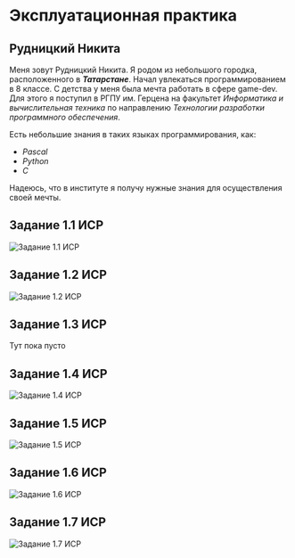 # Эксплуатационная практика
## Рудницкий Никита

Меня зовут Рудницкий Никита. Я родом из небольшого городка, расположенного в ___Татарстане___. Начал увлекаться программированием в 8 классе. 
С детства у меня была мечта работать в сфере game-dev. Для этого я поступил в РГПУ им. Герцена на факультет
*Информатика и вычислительная техника* по направлению *Технологии разработки программного обеспечения*.

Есть небольшие знания в таких языках программирования, как:
* *Pascal*
* *Python*
* *C*

Надеюсь, что в институте я получу нужные знания для осуществления своей мечты.


## Задание 1.1 ИСР
![Задание 1.1 ИСР](http://qrcoder.ru/code/?https%3A%2F%2Fgit.herzen.spb.ru%2F190575%2F2nd-sem_practice%2Fblob%2Fmaster%2F%25D0%2598%25D0%25A1%25D0%25A0_1.1.pdf&4&0)

## Задание 1.2 ИСР
![Задание 1.2 ИСР](http://qrcoder.ru/code/?https%3A%2F%2Fgit.herzen.spb.ru%2F190575%2F2nd-sem_practice%2Fblob%2Fmaster%2F%25D0%25AD%25D1%2582%25D0%25B0%25D0%25BF%25D1%258B_%25D1%2580%25D0%25B0%25D0%25B7%25D0%25B2%25D0%25B8%25D1%2582%25D0%25B8%25D1%258F_%25D0%25B8%25D0%25BD%25D1%2584%25D0%25BE%25D1%2580%25D0%25BC%25D0%25B0%25D1%2582%25D0%25B8%25D0%25BA%25D0%25B8.png&4&0)

## Задание 1.3 ИСР
Тут пока пусто

## Задание 1.4 ИСР
![Задание 1.4 ИСР](http://qrcoder.ru/code/?https%3A%2F%2Fgit.herzen.spb.ru%2F190575%2F2nd-sem_practice%2Fblob%2Fmaster%2F%25D0%259A%25D0%25BE%25D0%25BC%25D0%25BF%25D0%25BB%25D0%25B5%25D0%25BA%25D1%2581_%25D1%2584%25D0%25B8%25D0%25B7%25D0%25B8%25D1%2587%25D0%25B5%25D1%2581%25D0%25BA%25D0%25B8%25D1%2585_%25D1%2583%25D0%25BF%25D1%2580%25D0%25B0%25D0%25B6%25D0%25BD%25D0%25B5%25D0%25BD%25D0%25B8%25D0%25B9_%25D0%25B4%25D0%25BB%25D1%258F_%25D0%25BF%25D1%2580%25D0%25BE%25D0%25B3%25D1%2580%25D0%25B0%25D0%25BC%25D0%25BC%25D0%25B8%25D1%2581%25D1%2582%25D0%25B0.pdf&3&0)

## Задание 1.5 ИСР
![Задание 1.5 ИСР](http://qrcoder.ru/code/?https%3A%2F%2Fgit.herzen.spb.ru%2F190575%2F2nd-sem_practice%2Fblob%2Fmaster%2F%25D0%2593%25D0%25B8%25D0%25BC%25D0%25BD%25D0%25B0%25D1%2581%25D1%2582%25D0%25B8%25D0%25BA%25D0%25B0_%25D0%25B4%25D0%25BB%25D1%258F_%25D0%25B3%25D0%25BB%25D0%25B0%25D0%25B7.pdf&4&0)

## Задание 1.6 ИСР
![Задание 1.6 ИСР](http://qrcoder.ru/code/?https%3A%2F%2Fsysot.ru%2F%25D0%25B8%25D0%25BD%25D1%2581%25D1%2582%25D1%2580%25D1%2583%25D0%25BA%25D1%2586%25D0%25B8%25D1%258F-%25D0%25BF%25D0%25BE-%25D0%25BE%25D1%2585%25D1%2580%25D0%25B0%25D0%25BD%25D0%25B5-%25D1%2582%25D1%2580%25D1%2583%25D0%25B4%25D0%25B0-%25D0%25B4%25D0%25BB%25D1%258F-%25D0%25BF%25D1%2580%25D0%25BE%25D0%25B3%25D1%2580%25D0%25B0%2F&4&0)

## Задание 1.7 ИСР
![Задание 1.7 ИСР](http://qrcoder.ru/code/?http%3A%2F%2Fdocs.cntd.ru%2Fdocument%2F58839553&6&0)